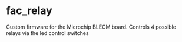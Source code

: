 # fac_relay

Custom firmware for the Microchip BLECM board. 
Controls 4 possible relays via the led control switches
